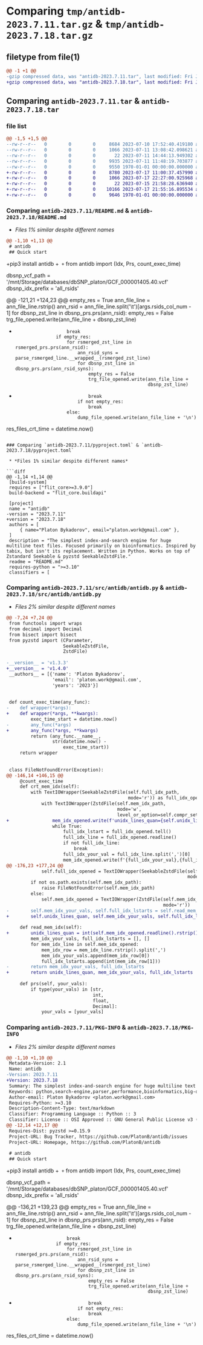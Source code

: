 # Comparing `tmp/antidb-2023.7.11.tar.gz` & `tmp/antidb-2023.7.18.tar.gz`

## filetype from file(1)

```diff
@@ -1 +1 @@
-gzip compressed data, was "antidb-2023.7.11.tar", last modified: Fri Jan  1 00:00:00 2016, max compression
+gzip compressed data, was "antidb-2023.7.18.tar", last modified: Fri Jan  1 00:00:00 2016, max compression
```

## Comparing `antidb-2023.7.11.tar` & `antidb-2023.7.18.tar`

### file list

```diff
@@ -1,5 +1,5 @@
--rw-r--r--   0        0        0     8684 2023-07-10 17:52:40.419180 antidb-2023.7.11/README.md
--rw-r--r--   0        0        0     1066 2023-07-11 13:08:42.098621 antidb-2023.7.11/pyproject.toml
--rw-r--r--   0        0        0       22 2023-07-11 14:44:13.949302 antidb-2023.7.11/src/antidb/__init__.py
--rw-r--r--   0        0        0     9935 2023-07-11 11:48:19.703877 antidb-2023.7.11/src/antidb/antidb.py
--rw-r--r--   0        0        0     9550 1970-01-01 00:00:00.000000 antidb-2023.7.11/PKG-INFO
+-rw-r--r--   0        0        0     8780 2023-07-17 11:00:37.457990 antidb-2023.7.18/README.md
+-rw-r--r--   0        0        0     1066 2023-07-17 22:27:00.925968 antidb-2023.7.18/pyproject.toml
+-rw-r--r--   0        0        0       22 2023-07-15 21:58:28.636940 antidb-2023.7.18/src/antidb/__init__.py
+-rw-r--r--   0        0        0    10166 2023-07-17 21:55:16.895534 antidb-2023.7.18/src/antidb/antidb.py
+-rw-r--r--   0        0        0     9646 1970-01-01 00:00:00.000000 antidb-2023.7.18/PKG-INFO
```

### Comparing `antidb-2023.7.11/README.md` & `antidb-2023.7.18/README.md`

 * *Files 1% similar despite different names*

```diff
@@ -1,10 +1,13 @@
 # antidb
 ## Quick start
 ```
+pip3 install antidb
+```
+```
 from antidb import (Idx,
                     Prs,
                     count_exec_time)
 
 dbsnp_vcf_path = '/mnt/Storage/databases/dbSNP_platon/GCF_000001405.40.vcf'
 dbsnp_idx_prefix = 'all_rsids'
 
@@ -121,21 +124,23 @@
                     empty_res = True
                     ann_file_line = ann_file_line.rstrip()
                     ann_rsid = ann_file_line.split('\t')[args.rsids_col_num - 1]
                     for dbsnp_zst_line in dbsnp_prs.prs(ann_rsid):
                         empty_res = False
                         trg_file_opened.write(ann_file_line +
                                               dbsnp_zst_line)
+                        break
                     if empty_res:
                         for rsmerged_zst_line in rsmerged_prs.prs(ann_rsid):
                             ann_rsid_syns = parse_rsmerged_line.__wrapped__(rsmerged_zst_line)
                             for dbsnp_zst_line in dbsnp_prs.prs(ann_rsid_syns):
                                 empty_res = False
                                 trg_file_opened.write(ann_file_line +
                                                       dbsnp_zst_line)
+                                break
                             if not empty_res:
                                 break
                         else:
                             dump_file_opened.write(ann_file_line + '\n')
 
 
 res_files_crt_time = datetime.now()
```

### Comparing `antidb-2023.7.11/pyproject.toml` & `antidb-2023.7.18/pyproject.toml`

 * *Files 1% similar despite different names*

```diff
@@ -1,14 +1,14 @@
 [build-system]
 requires = ["flit_core>=3.9.0"]
 build-backend = "flit_core.buildapi"
 
 [project]
 name = "antidb"
-version = "2023.7.11"
+version = "2023.7.18"
 authors = [
     { name="Platon Bykadorov", email="platon.work@gmail.com" },
 ]
 description = "The simplest index-and-search engine for huge multiline text files. Focused primarily on bioinformatics. Inspired by tabix, but isn't its replacement. Written in Python. Works on top of Zstandard Seekable & pyzstd SeekableZstdFile."
 readme = "README.md"
 requires-python = ">=3.10"
 classifiers = [
```

### Comparing `antidb-2023.7.11/src/antidb/antidb.py` & `antidb-2023.7.18/src/antidb/antidb.py`

 * *Files 2% similar despite different names*

```diff
@@ -7,24 +7,24 @@
 from functools import wraps
 from decimal import Decimal
 from bisect import bisect
 from pyzstd import (CParameter,
                     SeekableZstdFile,
                     ZstdFile)
 
-__version__ = 'v1.3.3'
+__version__ = 'v1.4.0'
 __authors__ = [{'name': 'Platon Bykadorov',
                 'email': 'platon.work@gmail.com',
                 'years': '2023'}]
 
 
 def count_exec_time(any_func):
-    def wrapper(*args):
+    def wrapper(*args, **kwargs):
         exec_time_start = datetime.now()
-        any_func(*args)
+        any_func(*args, **kwargs)
         return (any_func.__name__,
                 str(datetime.now() -
                     exec_time_start))
     return wrapper
 
 
 class FileNotFoundError(Exception):
@@ -146,14 +146,15 @@
     @count_exec_time
     def crt_mem_idx(self):
         with TextIOWrapper(SeekableZstdFile(self.full_idx_path,
                                             mode='r')) as full_idx_opened:
             with TextIOWrapper(ZstdFile(self.mem_idx_path,
                                         mode='w',
                                         level_or_option=self.compr_settings)) as mem_idx_opened:
+                mem_idx_opened.write(f'unidx_lines_quan={self.unidx_lines_quan}\n')
                 while True:
                     full_idx_lstart = full_idx_opened.tell()
                     full_idx_line = full_idx_opened.readline()
                     if not full_idx_line:
                         break
                     full_idx_your_val = full_idx_line.split(',')[0]
                     mem_idx_opened.write(f'{full_idx_your_val},{full_idx_lstart}\n')
@@ -176,23 +177,24 @@
             self.full_idx_opened = TextIOWrapper(SeekableZstdFile(self.full_idx_path,
                                                                   mode='r'))
         if not os.path.exists(self.mem_idx_path):
             raise FileNotFoundError(self.mem_idx_path)
         else:
             self.mem_idx_opened = TextIOWrapper(ZstdFile(self.mem_idx_path,
                                                          mode='r'))
-        self.mem_idx_your_vals, self.full_idx_lstarts = self.read_mem_idx()
+        self.unidx_lines_quan, self.mem_idx_your_vals, self.full_idx_lstarts = self.read_mem_idx()
 
     def read_mem_idx(self):
+        unidx_lines_quan = int(self.mem_idx_opened.readline().rstrip().split('=')[1])
         mem_idx_your_vals, full_idx_lstarts = [], []
         for mem_idx_line in self.mem_idx_opened:
             mem_idx_row = mem_idx_line.rstrip().split(',')
             mem_idx_your_vals.append(mem_idx_row[0])
             full_idx_lstarts.append(int(mem_idx_row[1]))
-        return mem_idx_your_vals, full_idx_lstarts
+        return unidx_lines_quan, mem_idx_your_vals, full_idx_lstarts
 
     def prs(self, your_vals):
         if type(your_vals) in [str,
                                int,
                                float,
                                Decimal]:
             your_vals = [your_vals]
```

### Comparing `antidb-2023.7.11/PKG-INFO` & `antidb-2023.7.18/PKG-INFO`

 * *Files 2% similar despite different names*

```diff
@@ -1,10 +1,10 @@
 Metadata-Version: 2.1
 Name: antidb
-Version: 2023.7.11
+Version: 2023.7.18
 Summary: The simplest index-and-search engine for huge multiline text files. Focused primarily on bioinformatics. Inspired by tabix, but isn't its replacement. Written in Python. Works on top of Zstandard Seekable & pyzstd SeekableZstdFile.
 Keywords: python,search-engine,parser,performance,bioinformatics,big-data,dbms,indexer,zstd,zstandard,vigg,seekable,pyzstd
 Author-email: Platon Bykadorov <platon.work@gmail.com>
 Requires-Python: >=3.10
 Description-Content-Type: text/markdown
 Classifier: Programming Language :: Python :: 3
 Classifier: License :: OSI Approved :: GNU General Public License v3 (GPLv3)
@@ -12,14 +12,17 @@
 Requires-Dist: pyzstd >=0.15.9
 Project-URL: Bug Tracker, https://github.com/PlatonB/antidb/issues
 Project-URL: Homepage, https://github.com/PlatonB/antidb
 
 # antidb
 ## Quick start
 ```
+pip3 install antidb
+```
+```
 from antidb import (Idx,
                     Prs,
                     count_exec_time)
 
 dbsnp_vcf_path = '/mnt/Storage/databases/dbSNP_platon/GCF_000001405.40.vcf'
 dbsnp_idx_prefix = 'all_rsids'
 
@@ -136,21 +139,23 @@
                     empty_res = True
                     ann_file_line = ann_file_line.rstrip()
                     ann_rsid = ann_file_line.split('\t')[args.rsids_col_num - 1]
                     for dbsnp_zst_line in dbsnp_prs.prs(ann_rsid):
                         empty_res = False
                         trg_file_opened.write(ann_file_line +
                                               dbsnp_zst_line)
+                        break
                     if empty_res:
                         for rsmerged_zst_line in rsmerged_prs.prs(ann_rsid):
                             ann_rsid_syns = parse_rsmerged_line.__wrapped__(rsmerged_zst_line)
                             for dbsnp_zst_line in dbsnp_prs.prs(ann_rsid_syns):
                                 empty_res = False
                                 trg_file_opened.write(ann_file_line +
                                                       dbsnp_zst_line)
+                                break
                             if not empty_res:
                                 break
                         else:
                             dump_file_opened.write(ann_file_line + '\n')
 
 
 res_files_crt_time = datetime.now()
```

